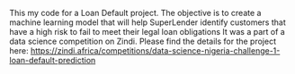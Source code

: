 This my code for a Loan Default project. The objective is to create a machine learning  model that will help SuperLender identify customers that have a high risk to fail to meet their legal loan obligations It was a part of a data science competition on Zindi.  Please find the details for the project here: https://zindi.africa/competitions/data-science-nigeria-challenge-1-loan-default-prediction
